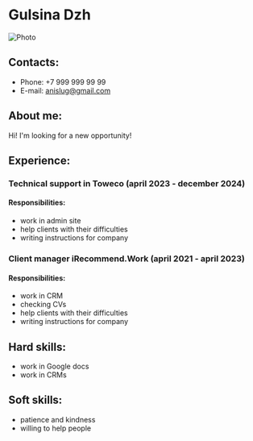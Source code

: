 # Gulsina Dzh

![Photo](https://koshka.top/uploads/posts/2021-12/1639853795_11-koshka-top-p-koshka-prishla-na-rabotu-11.jpg)

## Contacts:
* Phone: +7 999 999 99 99
* E-mail: anislug@gmail.com

## About me:
Hi! I'm looking for a new opportunity!

## Experience:

### Technical support in Toweco (april 2023 - december 2024)
#### Responsibilities:
* work in admin site
* help clients with their difficulties
* writing instructions for company

### Client manager iRecommend.Work (april 2021 - april 2023)
#### Responsibilities:
* work in CRM
* checking CVs
* help clients with their difficulties
* writing instructions for company

## Hard skills:
* work in Google docs
* work in CRMs

## Soft skills:
* patience and kindness
* willing to help people